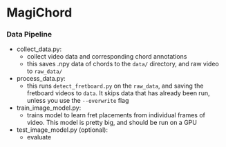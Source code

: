 # MagiChord

### Data Pipeline
* collect_data.py:
    * collect video data and corresponding chord annotations
    * this saves .npy data of chords to the `data/` directory, and raw video to `raw_data/`
* process_data.py:
    * this runs `detect_fretboard.py` on the `raw_data`, and saving the fretboard videos to `data`. It skips data that has already been run, unless you use the
    `--overwrite` flag
* train_image_model.py:
    * trains model to learn fret placements from individual frames of video. This model is pretty big, and should be run on a GPU
* test_image_model.py (optional):
    * evaluate 